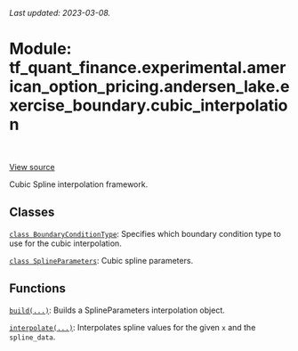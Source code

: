 <!--
This file is generated by a tool. Do not edit directly.
For open-source contributions the docs will be updated automatically.
-->

*Last updated: 2023-03-08.*

<div itemscope itemtype="http://developers.google.com/ReferenceObject">
<meta itemprop="name" content="tf_quant_finance.experimental.american_option_pricing.andersen_lake.exercise_boundary.cubic_interpolation" />
<meta itemprop="path" content="Stable" />
</div>

# Module: tf_quant_finance.experimental.american_option_pricing.andersen_lake.exercise_boundary.cubic_interpolation

<!-- Insert buttons and diff -->

<table class="tfo-notebook-buttons tfo-api" align="left">
</table>

<a target="_blank" href="https://github.com/google/tf-quant-finance/blob/master/tf_quant_finance/math/interpolation/cubic/cubic_interpolation.py">View source</a>



Cubic Spline interpolation framework.



## Classes

[`class BoundaryConditionType`](../../../../../tf_quant_finance/math/interpolation/cubic/BoundaryConditionType.md): Specifies which boundary condition type to use for the cubic interpolation.

[`class SplineParameters`](../../../../../tf_quant_finance/math/interpolation/cubic/SplineParameters.md): Cubic spline parameters.

## Functions

[`build(...)`](../../../../../tf_quant_finance/math/interpolation/cubic/build_spline.md): Builds a SplineParameters interpolation object.

[`interpolate(...)`](../../../../../tf_quant_finance/math/interpolation/cubic/interpolate.md): Interpolates spline values for the given `x` and the `spline_data`.


